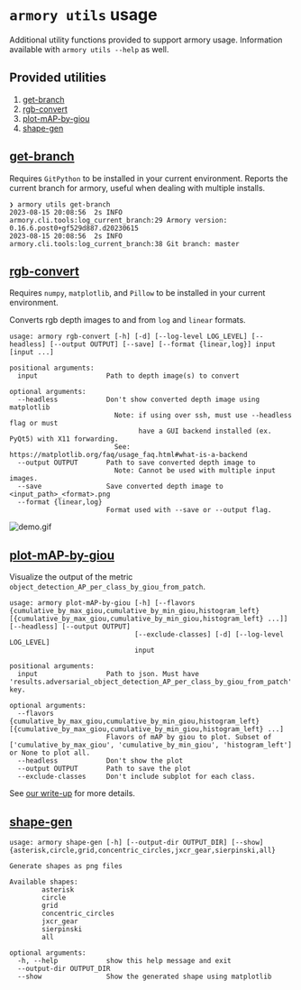 # `armory utils` usage
Additional utility functions provided to support armory usage. Information available with `armory utils --help` as well.

## Provided utilities
1. [get-branch](#get-branch)
2. [rgb-convert](#rgb-convert)
3. [plot-mAP-by-giou](#plot-map-by-giou)
4. [shape-gen](#shape-gen)


## [get-branch](../armory/cli/tools.py#L24)
Requires `GitPython` to be installed in your current environment. Reports the current branch for armory, useful when dealing with multiple installs.
```
❯ armory utils get-branch
2023-08-15 20:08:56  2s INFO     armory.cli.tools:log_current_branch:29 Armory version: 0.16.6.post0+gf529d887.d20230615
2023-08-15 20:08:56  2s INFO     armory.cli.tools:log_current_branch:38 Git branch: master
```

## [rgb-convert](../armory/cli/tools.py#L49)
Requires `numpy`, `matplotlib`, and `Pillow` to be installed in your current environment.

Converts rgb depth images to and from `log` and `linear` formats.

```
usage: armory rgb-convert [-h] [-d] [--log-level LOG_LEVEL] [--headless] [--output OUTPUT] [--save] [--format {linear,log}] input [input ...]

positional arguments:
  input                 Path to depth image(s) to convert

optional arguments:
  --headless            Don't show converted depth image using matplotlib
                          Note: if using over ssh, must use --headless flag or must
                                have a GUI backend installed (ex. PyQt5) with X11 forwarding.
                          See:  https://matplotlib.org/faq/usage_faq.html#what-is-a-backend
  --output OUTPUT       Path to save converted depth image to
                          Note: Cannot be used with multiple input images.
  --save                Save converted depth image to <input_path>_<format>.png
  --format {linear,log}
                        Format used with --save or --output flag.
```
![demo.gif](https://github.com/jprokos26/armory/blob/external-links/rgb-convert-demo.gif?raw=true)

## [plot-mAP-by-giou](../armory/postprocessing/plot_patch_aware_carla_metric.py#L94)
Visualize the output of the metric `object_detection_AP_per_class_by_giou_from_patch`.

```
usage: armory plot-mAP-by-giou [-h] [--flavors {cumulative_by_max_giou,cumulative_by_min_giou,histogram_left} [{cumulative_by_max_giou,cumulative_by_min_giou,histogram_left} ...]] [--headless] [--output OUTPUT]
                               [--exclude-classes] [-d] [--log-level LOG_LEVEL]
                               input

positional arguments:
  input                 Path to json. Must have 'results.adversarial_object_detection_AP_per_class_by_giou_from_patch' key.

optional arguments:
  --flavors {cumulative_by_max_giou,cumulative_by_min_giou,histogram_left} [{cumulative_by_max_giou,cumulative_by_min_giou,histogram_left} ...]
                        Flavors of mAP by giou to plot. Subset of ['cumulative_by_max_giou', 'cumulative_by_min_giou', 'histogram_left'] or None to plot all.
  --headless            Don't show the plot
  --output OUTPUT       Path to save the plot
  --exclude-classes     Don't include subplot for each class.
```

See [our write-up](https://docs.google.com/document/d/1_8_nRQmHhK5ieHNcGhoRtBZcRY_cXid6e5keySER5eU/edit?usp=sharing) for more details.

## [shape-gen](../armory/utils/shape_gen.py)

    usage: armory shape-gen [-h] [--output-dir OUTPUT_DIR] [--show] {asterisk,circle,grid,concentric_circles,jxcr_gear,sierpinski,all}

    Generate shapes as png files

    Available shapes:
            asterisk
            circle
            grid
            concentric_circles
            jxcr_gear
            sierpinski
            all

    optional arguments:
      -h, --help            show this help message and exit
      --output-dir OUTPUT_DIR
      --show                Show the generated shape using matplotlib
